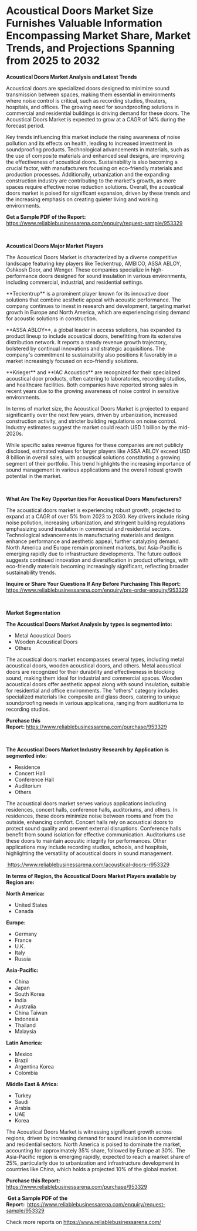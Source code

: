 <p><h1>Acoustical Doors Market Size Furnishes Valuable Information Encompassing Market Share, Market Trends, and Projections Spanning from 2025 to 2032</h1></p><p><strong>Acoustical Doors Market Analysis and Latest Trends</strong></p>
<p><p>Acoustical doors are specialized doors designed to minimize sound transmission between spaces, making them essential in environments where noise control is critical, such as recording studios, theaters, hospitals, and offices. The growing need for soundproofing solutions in commercial and residential buildings is driving demand for these doors. The Acoustical Doors Market is expected to grow at a CAGR of 14% during the forecast period.</p><p>Key trends influencing this market include the rising awareness of noise pollution and its effects on health, leading to increased investment in soundproofing products. Technological advancements in materials, such as the use of composite materials and enhanced seal designs, are improving the effectiveness of acoustical doors. Sustainability is also becoming a crucial factor, with manufacturers focusing on eco-friendly materials and production processes. Additionally, urbanization and the expanding construction industry are contributing to the market's growth, as more spaces require effective noise reduction solutions. Overall, the acoustical doors market is poised for significant expansion, driven by these trends and the increasing emphasis on creating quieter living and working environments.</p></p>
<p><strong>Get a Sample PDF of the Report:&nbsp;</strong> <a href="https://www.reliablebusinessarena.com/enquiry/request-sample/953329?utm_campaign=3010&utm_medium=2&utm_source=Github&utm_content=ia&utm_term=11042025&utm_id=acoustical-doors">https://www.reliablebusinessarena.com/enquiry/request-sample/953329</a></p>
<p>&nbsp;</p>
<p><strong>Acoustical Doors Major Market Players</strong></p>
<p><p>The Acoustical Doors Market is characterized by a diverse competitive landscape featuring key players like Teckentrup, AMBICO, ASSA ABLOY, Oshkosh Door, and Wenger. These companies specialize in high-performance doors designed for sound insulation in various environments, including commercial, industrial, and residential settings.</p><p>**Teckentrup** is a prominent player known for its innovative door solutions that combine aesthetic appeal with acoustic performance. The company continues to invest in research and development, targeting market growth in Europe and North America, which are experiencing rising demand for acoustic solutions in construction.</p><p>**ASSA ABLOY**, a global leader in access solutions, has expanded its product lineup to include acoustical doors, benefitting from its extensive distribution network. It reports a steady revenue growth trajectory, bolstered by continual innovations and strategic acquisitions. The company's commitment to sustainability also positions it favorably in a market increasingly focused on eco-friendly solutions.</p><p>**Krieger** and **IAC Acoustics** are recognized for their specialized acoustical door products, often catering to laboratories, recording studios, and healthcare facilities. Both companies have reported strong sales in recent years due to the growing awareness of noise control in sensitive environments.</p><p>In terms of market size, the Acoustical Doors Market is projected to expand significantly over the next few years, driven by urbanization, increased construction activity, and stricter building regulations on noise control. Industry estimates suggest the market could reach USD 1 billion by the mid-2020s.</p><p>While specific sales revenue figures for these companies are not publicly disclosed, estimated values for larger players like ASSA ABLOY exceed USD 8 billion in overall sales, with acoustical solutions constituting a growing segment of their portfolio. This trend highlights the increasing importance of sound management in various applications and the overall robust growth potential in the market.</p></p>
<p>&nbsp;</p>
<p><strong>What Are The Key Opportunities For Acoustical Doors Manufacturers?</strong></p>
<p><p>The acoustical doors market is experiencing robust growth, projected to expand at a CAGR of over 5% from 2023 to 2030. Key drivers include rising noise pollution, increasing urbanization, and stringent building regulations emphasizing sound insulation in commercial and residential sectors. Technological advancements in manufacturing materials and designs enhance performance and aesthetic appeal, further catalyzing demand. North America and Europe remain prominent markets, but Asia-Pacific is emerging rapidly due to infrastructure developments. The future outlook suggests continued innovation and diversification in product offerings, with eco-friendly materials becoming increasingly significant, reflecting broader sustainability trends.</p></p>
<p><strong>Inquire or Share Your Questions If Any Before Purchasing This Report:</strong> <a href="https://www.reliablebusinessarena.com/enquiry/pre-order-enquiry/953329?utm_campaign=3010&utm_medium=2&utm_source=Github&utm_content=ia&utm_term=11042025&utm_id=acoustical-doors">https://www.reliablebusinessarena.com/enquiry/pre-order-enquiry/953329</a></p>
<p>&nbsp;</p>
<p><strong>Market Segmentation</strong></p>
<p><strong>The Acoustical Doors Market Analysis by types is segmented into:</strong></p>
<p><ul><li>Metal Acoustical Doors</li><li>Wooden Acoustical Doors</li><li>Others</li></ul></p>
<p><p>The acoustical doors market encompasses several types, including metal acoustical doors, wooden acoustical doors, and others. Metal acoustical doors are recognized for their durability and effectiveness in blocking sound, making them ideal for industrial and commercial spaces. Wooden acoustical doors offer aesthetic appeal along with sound insulation, suitable for residential and office environments. The "others" category includes specialized materials like composite and glass doors, catering to unique soundproofing needs in various applications, ranging from auditoriums to recording studios.</p></p>
<p><strong>Purchase this Report:&nbsp;</strong><a href="https://www.reliablebusinessarena.com/purchase/953329?utm_campaign=3010&utm_medium=2&utm_source=Github&utm_content=ia&utm_term=11042025&utm_id=acoustical-doors">https://www.reliablebusinessarena.com/purchase/953329</a></p>
<p>&nbsp;</p>
<p><strong>The Acoustical Doors Market Industry Research by Application is segmented into:</strong></p>
<p><ul><li>Residence</li><li>Concert Hall</li><li>Conference Hall</li><li>Auditorium</li><li>Others</li></ul></p>
<p><p>The acoustical doors market serves various applications including residences, concert halls, conference halls, auditoriums, and others. In residences, these doors minimize noise between rooms and from the outside, enhancing comfort. Concert halls rely on acoustical doors to protect sound quality and prevent external disruptions. Conference halls benefit from sound isolation for effective communication. Auditoriums use these doors to maintain acoustic integrity for performances. Other applications may include recording studios, schools, and hospitals, highlighting the versatility of acoustical doors in sound management.</p></p>
<p><a href="https://www.reliablebusinessarena.com/acoustical-doors-r953329?utm_campaign=3010&utm_medium=2&utm_source=Github&utm_content=ia&utm_term=11042025&utm_id=acoustical-doors">&nbsp;https://www.reliablebusinessarena.com/acoustical-doors-r953329</a></p>
<p><strong>In terms of Region, the Acoustical Doors Market Players available by Region are:</strong></p>
<p>
    <p> <strong> North America: </strong>
        <ul>
            <li>United States</li>
            <li>Canada</li>
        </ul>
        </p> 
    <p> <strong> Europe: </strong>
        <ul>
            <li>Germany</li>
            <li>France</li>
            <li>U.K.</li>
            <li>Italy</li>
            <li>Russia</li>
        </ul>
        </p> 
    <p> <strong> Asia-Pacific: </strong>
        <ul>
            <li>China</li>
            <li>Japan</li>
            <li>South Korea</li>
            <li>India</li>
            <li>Australia</li>
            <li>China Taiwan</li>
            <li>Indonesia</li>
            <li>Thailand</li>
            <li>Malaysia</li>
        </ul>
        </p> 
    <p> <strong> Latin America: </strong>
        <ul>
            <li>Mexico</li>
            <li>Brazil</li>
            <li>Argentina Korea</li>
            <li>Colombia</li>
        </ul>
        </p> 
    <p> <strong> Middle East & Africa: </strong>
        <ul>
            <li>Turkey</li>
            <li>Saudi</li>
            <li>Arabia</li>
            <li>UAE</li>
            <li>Korea</li>
        </ul>
    </p>
    </p>
<p><p>The Acoustical Doors Market is witnessing significant growth across regions, driven by increasing demand for sound insulation in commercial and residential sectors. North America is poised to dominate the market, accounting for approximately 35% share, followed by Europe at 30%. The Asia-Pacific region is emerging rapidly, expected to reach a market share of 25%, particularly due to urbanization and infrastructure development in countries like China, which holds a projected 10% of the global market.</p></p>
<p><strong>Purchase this Report: </strong><a href="https://www.reliablebusinessarena.com/purchase/953329?utm_campaign=3010&utm_medium=2&utm_source=Github&utm_content=ia&utm_term=11042025&utm_id=acoustical-doors">https://www.reliablebusinessarena.com/purchase/953329</a></p>
<p>&nbsp;<strong>Get a Sample PDF of the Report:&nbsp;&nbsp;</strong><a href="https://www.reliablebusinessarena.com/enquiry/request-sample/953329?utm_campaign=3010&utm_medium=2&utm_source=Github&utm_content=ia&utm_term=11042025&utm_id=acoustical-doors">https://www.reliablebusinessarena.com/enquiry/request-sample/953329</a></p>
<p><strong></strong></p>
<p>Check more reports on <a href="https://www.reliablebusinessarena.com/?utm_campaign=3010&utm_medium=2&utm_source=Github&utm_content=ia&utm_term=11042025&utm_id=acoustical-doors">https://www.reliablebusinessarena.com/</a></p>